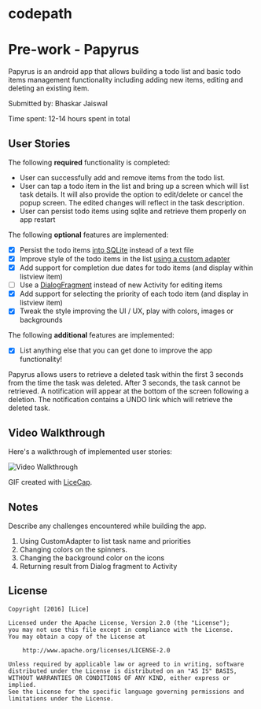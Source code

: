 # codepath

# Pre-work - Papyrus

Papyrus is an android app that allows building a todo list and basic todo items management functionality including adding new items, editing and deleting an existing item.

Submitted by: Bhaskar Jaiswal

Time spent: 12-14 hours spent in total

## User Stories

The following **required** functionality is completed:

* User can successfully add and remove items from the todo list.
* User can tap a todo item in the list and bring up a screen which will list
 task details. It will also provide the option to edit/delete or cancel the popup screen. The edited changes will reflect in the task description.
* User can persist todo items using sqlite and retrieve them properly on app restart

The following **optional** features are implemented:

* [X] Persist the todo items [into SQLite](http://guides.codepath.com/android/Persisting-Data-to-the-Device#sqlite) instead of a text file
* [X] Improve style of the todo items in the list [using a custom adapter](http://guides.codepath.com/android/Using-an-ArrayAdapter-with-ListView)
* [X] Add support for completion due dates for todo items (and display within listview item)
* [ ] Use a [DialogFragment](http://guides.codepath.com/android/Using-DialogFragment) instead of new Activity for editing items
* [X] Add support for selecting the priority of each todo item (and display in listview item)
* [X] Tweak the style improving the UI / UX, play with colors, images or backgrounds

The following **additional** features are implemented:

* [X] List anything else that you can get done to improve the app functionality!

Papyrus allows users to retrieve a deleted task within the first 3 seconds from the time the task was deleted. After 3 seconds, the task cannot be retrieved. A notification will appear at the bottom of the screen following a deletion. The notification contains a UNDO link which will retrieve the deleted task.

## Video Walkthrough 

Here's a walkthrough of implemented user stories:

<img src='http://imgur.com/sU2KJl8' title='Video Walkthrough' width='' alt='Video Walkthrough' />

GIF created with [LiceCap](http://www.cockos.com/licecap/).

## Notes

Describe any challenges encountered while building the app.

1) Using CustomAdapter to list task name and priorities
2) Changing colors on the spinners.
3) Changing the background color on the icons
4) Returning result from Dialog fragment to Activity

## License

    Copyright [2016] [Lice]

    Licensed under the Apache License, Version 2.0 (the "License");
    you may not use this file except in compliance with the License.
    You may obtain a copy of the License at

        http://www.apache.org/licenses/LICENSE-2.0

    Unless required by applicable law or agreed to in writing, software
    distributed under the License is distributed on an "AS IS" BASIS,
    WITHOUT WARRANTIES OR CONDITIONS OF ANY KIND, either express or implied.
    See the License for the specific language governing permissions and
    limitations under the License.
